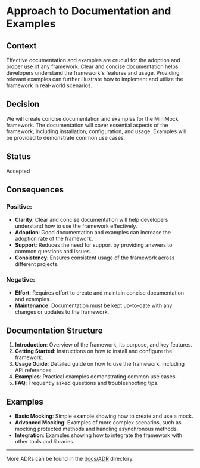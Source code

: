 ﻿# Approach to Documentation and Examples

## Context

Effective documentation and examples are crucial for the adoption and proper use of any framework. Clear and concise documentation helps developers understand the framework's features and usage. Providing relevant examples can further illustrate how to implement and utilize the framework in real-world scenarios.

## Decision

We will create concise documentation and examples for the MiniMock framework. The documentation will cover essential aspects of the framework, including installation, configuration, and usage. Examples will be provided to demonstrate common use cases.

## Status

Accepted

## Consequences

### Positive:

- **Clarity**: Clear and concise documentation will help developers understand how to use the framework effectively.
- **Adoption**: Good documentation and examples can increase the adoption rate of the framework.
- **Support**: Reduces the need for support by providing answers to common questions and issues.
- **Consistency**: Ensures consistent usage of the framework across different projects.

### Negative:

- **Effort**: Requires effort to create and maintain concise documentation and examples.
- **Maintenance**: Documentation must be kept up-to-date with any changes or updates to the framework.

## Documentation Structure

1. **Introduction**: Overview of the framework, its purpose, and key features.
2. **Getting Started**: Instructions on how to install and configure the framework.
3. **Usage Guide**: Detailed guide on how to use the framework, including API references.
4. **Examples**: Practical examples demonstrating common use cases.
5. **FAQ**: Frequently asked questions and troubleshooting tips.

## Examples

- **Basic Mocking**: Simple example showing how to create and use a mock.
- **Advanced Mocking**: Examples of more complex scenarios, such as mocking protected methods and handling asynchronous methods.
- **Integration**: Examples showing how to integrate the framework with other tools and libraries.

---

More ADRs can be found in the [docs/ADR](../ADR/README.md) directory.
